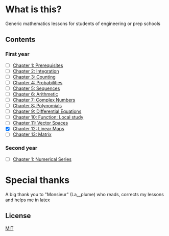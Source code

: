 # What is this?
Generic mathematics lessons for students of engineering or prep schools

## Contents
### First year
- [ ] [Chapter 1: Prerequisites](https://github.com/FireGh0st/CM/)
- [ ] [Chapter 2: Integration](https://github.com/FireGh0st/CM/)
- [ ] [Chapter 3: Counting](https://github.com/FireGh0st/CM/)
- [ ] [Chapter 4: Probabilities](https://github.com/FireGh0st/CM/)
- [ ] [Chapter 5: Sequences](https://github.com/FireGh0st/CM/)
- [ ] [Chapter 6: Arithmetic](https://github.com/FireGh0st/CM/)
- [ ] [Chapter 7: Complex Numbers](https://github.com/FireGh0st/CM/)
- [ ] [Chapter 8: Polynomials](https://github.com/FireGh0st/CM/)
- [ ] [Chapter 9: Differential Equations](https://github.com/FireGh0st/CM/)
- [ ] [Chapter 10: Function: Local study](https://github.com/FireGh0st/CM/blob/main/Math/Function%20local%20study.pdf)
- [ ] [Chapter 11: Vector Spaces](https://github.com/FireGh0st/CM/blob/main/Math/Vector%20Spaces.pdf)
- [x] [Chapter 12: Linear Maps](https://github.com/FireGh0st/CM/blob/main/Math/Linear%20Maps.pdf)
- [ ] [Chapter 13: Matrix](https://github.com/FireGh0st/CM/blob/main/Math/Matrix.pdf)

### Second year

- [ ] [Chapter 1: Numerical Series](https://github.com/FireGh0st/CM/blob/main/Math/Numerical%20Series.pdf)

# Special thanks
A big thank you to "Monsieur" (La__plume) who reads, corrects my lessons and helps me in latex

## License

[MIT](https://choosealicense.com/licenses/mit/)